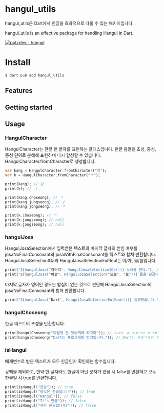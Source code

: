 # hangul_utils
hangul_utils은 Dart에서 한글을 효과적으로 다룰 수 있는 패키지입니다.

hangul_utils is an effective package for handling Hangul in Dart.

[![pub.dev - hangul](https://img.shields.io/badge/pub.dev-hangul-2ea44f)](https://pub.dev/packages/hangul)


# Install

```sh
$ dart pub add hangul_utils
```

## Features

## Getting started

## Usage

### HangulCharacter
HangulCharacter는 한글 한 글자를 표현하는 클래스입니다. 한글 음절을 초성, 중성, 종성 단위로 분해해 표현하며 다시 합성할 수 있습니다.
HangulCharacter.fromCharacter로 생성합니다.

```dart
var kang = HangulCharacter.fromCharacter("강");
var k = HangulCharacter.fromCharacter("ㄱ");

print(kang); // 강
print(k); // ㄱ

print(kang.choseong); // ㄱ
print(kang.jungseong); // ㅏ
print(kang.jongseong); // ㅇ

print(k.choseong); // ㄱ
print(k.jungseong); // null
print(k.jongseong); // null
```

### hangulJosa
HangulJosaSelection에서 입력받은 텍스트의 마지막 글자의 받침 여부를 josaNoFinalConsonant와 josaWithFinalConsonant를 텍스트와 합쳐 반환합니다. HangulJosaSelectionIGa와 HangulJosaSelectionEulReul는 이/가, 을/를입니다.

```dart
print("${hangulJosa("강아지", HangulJosaSelectionIGa())} 노래를 한다."); // 강아지가 노래를 한다.
print("${hangulJosa("바깥", HangulJosaSelection("으로", "로"))} 돌을 던졌다."); // 바깥으로 돌을 던졌다.
```

마지막 글자가 영어인 경우는 받침이 없는 것으로 판단해 HangulJosaSelection의 josaNoFinalConsonant와 합쳐 반환합니다.

```dart
print("${hangulJosa("Dart", HangulJosaSelectionEulReul())} 실행했습니다."); // Dart를 실행했습니다.
```

### hangulChoseong
한글 텍스트의 초성을 반환합니다.

```dart
print(hangulChoseong("다람쥐 헌 쳇바퀴에 타고파")); // ㄷㄹㅈ ㅎ ㅊㅂㅋㅇ ㅌㄱㅍ
print(hangulChoseong("Dart는 프로그래밍 언어입니다.")); // Dartㄴ ㅍㄹㄱㄹㅁ ㅇㅇㅇㄴㄷ.
```


### isHangul
매개변수로 받은 텍스트가 모두 한글인지 확인하는 함수입니다.

공백을 제외하고, 만약 한 글자라도 한글이 아닌 문자가 있을 시 false를 반환하고 모두 한글일 시 true를 반환합니다.

```dart
print(isHangul("한글")); // true
print(isHangul("이것은 한글입니다")); // true
print(isHangul("Hangul")); // false
print(isHangul("It's 한글")); // false
print(isHangul("저는 한글입니까?")); // false
```
